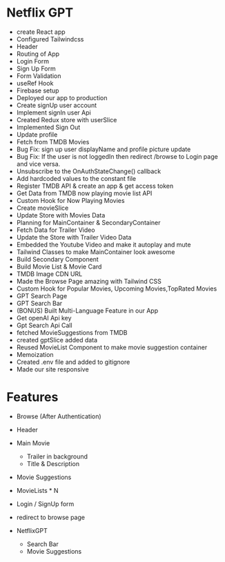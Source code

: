 # Netflix GPT

- create React app
- Configured Tailwindcss
- Header
- Routing of App
- Login Form
- Sign Up Form
- Form Validation
- useRef Hook
- Firebase setup
- Deployed our app to production
- Create signUp user account
- Implement signIn user Api
- Created Redux store with userSlice
- Implemented Sign Out
- Update profile
- Fetch from TMDB Movies
- Bug Fix: sign up user displayName and profile picture update
- Bug Fix: If the user is not loggedIn then redirect /browse to Login page and vice versa.
- Unsubscribe to the OnAuthStateChange() callback
- Add hardcoded values to the constant file
- Register TMDB API & create an app & get access token
- Get Data from TMDB  now playing movie list API
- Custom Hook for Now Playing Movies
- Create movieSlice
- Update Store with Movies Data
- Planning for MainContainer & SecondaryContainer
- Fetch Data for Trailer Video
- Update the Store with Trailer Video Data
- Embedded the Youtube Video and make it autoplay and mute
- Tailwind Classes to make MainContainer look awesome
- Build Secondary Component
- Build Movie List & Movie Card
- TMDB Image CDN URL
- Made the Browse Page amazing with Tailwind CSS
- Custom Hook for Popular Movies, Upcoming Movies,TopRated Movies
- GPT Search Page
- GPT Search Bar
- (BONUS) Built Multi-Language Feature in our App
- Get openAI Api key
- Gpt Search Api Call
- fetched MovieSuggestions from TMDB
- created gptSlice added data
- Reused MovieList Component to make movie suggestion container
- Memoization
- Created .env file and added to gitignore
- Made our site responsive



# Features

- Browse (After Authentication)
- Header
- Main Movie
  - Trailer in background
  - Title & Description
- Movie Suggestions
- MovieLists \* N

- Login / SignUp form
- redirect to browse page

- NetflixGPT
  - Search Bar
  - Movie Suggestions
